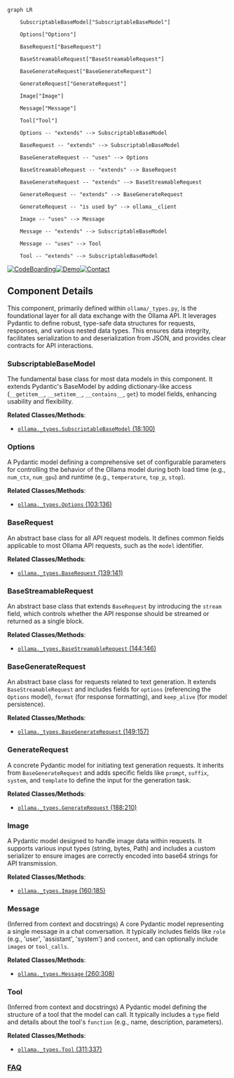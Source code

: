 ```mermaid

graph LR

    SubscriptableBaseModel["SubscriptableBaseModel"]

    Options["Options"]

    BaseRequest["BaseRequest"]

    BaseStreamableRequest["BaseStreamableRequest"]

    BaseGenerateRequest["BaseGenerateRequest"]

    GenerateRequest["GenerateRequest"]

    Image["Image"]

    Message["Message"]

    Tool["Tool"]

    Options -- "extends" --> SubscriptableBaseModel

    BaseRequest -- "extends" --> SubscriptableBaseModel

    BaseGenerateRequest -- "uses" --> Options

    BaseStreamableRequest -- "extends" --> BaseRequest

    BaseGenerateRequest -- "extends" --> BaseStreamableRequest

    GenerateRequest -- "extends" --> BaseGenerateRequest

    GenerateRequest -- "is used by" --> ollama__client

    Image -- "uses" --> Message

    Message -- "extends" --> SubscriptableBaseModel

    Message -- "uses" --> Tool

    Tool -- "extends" --> SubscriptableBaseModel

```

[![CodeBoarding](https://img.shields.io/badge/Generated%20by-CodeBoarding-9cf?style=flat-square)](https://github.com/CodeBoarding/GeneratedOnBoardings)[![Demo](https://img.shields.io/badge/Try%20our-Demo-blue?style=flat-square)](https://www.codeboarding.org/demo)[![Contact](https://img.shields.io/badge/Contact%20us%20-%20contact@codeboarding.org-lightgrey?style=flat-square)](mailto:contact@codeboarding.org)



## Component Details



This component, primarily defined within `ollama/_types.py`, is the foundational layer for all data exchange with the Ollama API. It leverages Pydantic to define robust, type-safe data structures for requests, responses, and various nested data types. This ensures data integrity, facilitates serialization to and deserialization from JSON, and provides clear contracts for API interactions.



### SubscriptableBaseModel

The fundamental base class for most data models in this component. It extends Pydantic's BaseModel by adding dictionary-like access (`__getitem__`, `__setitem__`, `__contains__`, `get`) to model fields, enhancing usability and flexibility.





**Related Classes/Methods**:



- <a href="https://github.com/ollama/ollama-python/blob/master/ollama/_types.py#L18-L100" target="_blank" rel="noopener noreferrer">`ollama._types.SubscriptableBaseModel` (18:100)</a>





### Options

A Pydantic model defining a comprehensive set of configurable parameters for controlling the behavior of the Ollama model during both load time (e.g., `num_ctx`, `num_gpu`) and runtime (e.g., `temperature`, `top_p`, `stop`).





**Related Classes/Methods**:



- <a href="https://github.com/ollama/ollama-python/blob/master/ollama/_types.py#L103-L136" target="_blank" rel="noopener noreferrer">`ollama._types.Options` (103:136)</a>





### BaseRequest

An abstract base class for all API request models. It defines common fields applicable to most Ollama API requests, such as the `model` identifier.





**Related Classes/Methods**:



- <a href="https://github.com/ollama/ollama-python/blob/master/ollama/_types.py#L139-L141" target="_blank" rel="noopener noreferrer">`ollama._types.BaseRequest` (139:141)</a>





### BaseStreamableRequest

An abstract base class that extends `BaseRequest` by introducing the `stream` field, which controls whether the API response should be streamed or returned as a single block.





**Related Classes/Methods**:



- <a href="https://github.com/ollama/ollama-python/blob/master/ollama/_types.py#L144-L146" target="_blank" rel="noopener noreferrer">`ollama._types.BaseStreamableRequest` (144:146)</a>





### BaseGenerateRequest

An abstract base class for requests related to text generation. It extends `BaseStreamableRequest` and includes fields for `options` (referencing the `Options` model), `format` (for response formatting), and `keep_alive` (for model persistence).





**Related Classes/Methods**:



- <a href="https://github.com/ollama/ollama-python/blob/master/ollama/_types.py#L149-L157" target="_blank" rel="noopener noreferrer">`ollama._types.BaseGenerateRequest` (149:157)</a>





### GenerateRequest

A concrete Pydantic model for initiating text generation requests. It inherits from `BaseGenerateRequest` and adds specific fields like `prompt`, `suffix`, `system`, and `template` to define the input for the generation task.





**Related Classes/Methods**:



- <a href="https://github.com/ollama/ollama-python/blob/master/ollama/_types.py#L188-L210" target="_blank" rel="noopener noreferrer">`ollama._types.GenerateRequest` (188:210)</a>





### Image

A Pydantic model designed to handle image data within requests. It supports various input types (string, bytes, Path) and includes a custom serializer to ensure images are correctly encoded into base64 strings for API transmission.





**Related Classes/Methods**:



- <a href="https://github.com/ollama/ollama-python/blob/master/ollama/_types.py#L160-L185" target="_blank" rel="noopener noreferrer">`ollama._types.Image` (160:185)</a>





### Message

(Inferred from context and docstrings) A core Pydantic model representing a single message in a chat conversation. It typically includes fields like `role` (e.g., 'user', 'assistant', 'system') and `content`, and can optionally include `images` or `tool_calls`.





**Related Classes/Methods**:



- <a href="https://github.com/ollama/ollama-python/blob/master/ollama/_types.py#L260-L308" target="_blank" rel="noopener noreferrer">`ollama._types.Message` (260:308)</a>





### Tool

(Inferred from context and docstrings) A Pydantic model defining the structure of a tool that the model can call. It typically includes a `type` field and details about the tool's `function` (e.g., name, description, parameters).





**Related Classes/Methods**:



- <a href="https://github.com/ollama/ollama-python/blob/master/ollama/_types.py#L311-L337" target="_blank" rel="noopener noreferrer">`ollama._types.Tool` (311:337)</a>









### [FAQ](https://github.com/CodeBoarding/GeneratedOnBoardings/tree/main?tab=readme-ov-file#faq)